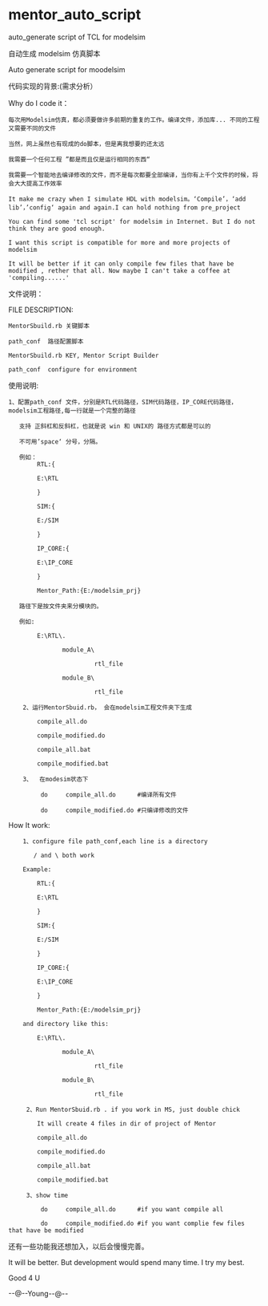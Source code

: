 ﻿# mentor_auto_script

auto_generate  script of TCL for modelsim 

自动生成 modelsim 仿真脚本

Auto generate script for moodelsim

代码实现的背景:(需求分析）

Why	do I code it：

	每次用Modelsim仿真，都必须要做许多前期的重复的工作。编译文件，添加库... 不同的工程又需要不同的文件

	当然，网上虽然也有现成的do脚本，但是离我想要的还太远

	我需要一个任何工程 ”都是而且仅是运行相同的东西“

	我需要一个智能地去编译修改的文件，而不是每次都要全部编译，当你有上千个文件的时候，将会大大提高工作效率

	It make	me crazy when I	simulate HDL with modelsim。‘Compile’，‘add lib’，’config‘	again and again.I can hold nothing from	pre_project

	You	can	find some 'tcl script' for modelsim	in Internet. But I do not think	they are good enough.

	I want this	script is compatible for more and more projects	of modelsim

	It will	be better if it	can	only compile few files that	have be	modified , rether that all.	Now	maybe I	can't take a coffee	at 'compiling......' 
	


文件说明：

FILE DESCRIPTION:

	MentorSbuild.rb	关键脚本

	path_conf  路径配置脚本

	MentorSbuild.rb	KEY, Mentor	Script Builder

	path_conf  configure for environment


使用说明:

	1、配置path_conf 文件，分别是RTL代码路径，SIM代码路径，IP_CORE代码路径，modelsim工程路径,每一行就是一个完整的路径

	   支持 正斜杠和反斜杠，也就是说 win 和 UNIX的 路径方式都是可以的

	   不可用’space‘ 分号，分隔。

	   例如：
			RTL:{

			E:\RTL

			}

			SIM:{

			E:/SIM	

			}
				
			IP_CORE:{

			E:\IP_CORE	

			}
				
			Mentor_Path:{E:/modelsim_prj}

	   路径下是按文件夹来分模块的。

	   例如:

			E:\RTL\.

				   module_A\

							rtl_file

				   module_B\

							rtl_file

		2、运行MentorSbuid.rb，	会在modelsim工程文件夹下生成 

			compile_all.do

			compile_modified.do

			compile_all.bat

			compile_modified.bat

		3、	在modesim状态下

			 do		compile_all.do		#编译所有文件

			 do		compile_modified.do	#只编译修改的文件


How	It work:

		1、configure	file path_conf,each	line is	a directory

		   / and \ both	work

		Example:

			RTL:{

			E:\RTL

			}

			SIM:{

			E:/SIM	

			}
				
			IP_CORE:{

			E:\IP_CORE	

			}
				
			Mentor_Path:{E:/modelsim_prj}

		and	directory like this:

			E:\RTL\.

				   module_A\

							rtl_file

				   module_B\

							rtl_file

		 2、Run MentorSbuid.rb .	if you work	in MS, just	double chick

			It will	create 4 files in dir of project of	Mentor

			compile_all.do

			compile_modified.do

			compile_all.bat

			compile_modified.bat

		 3、show	time 

			 do		compile_all.do		#if	you	want compile all 

			 do		compile_modified.do	#if	you	want complie few files that	have be	modified


还有一些功能我还想加入，以后会慢慢完善。

It will	be better. But development would spend many	time. I	try	my best.
	
Good 4 U 

--@--Young--@--

